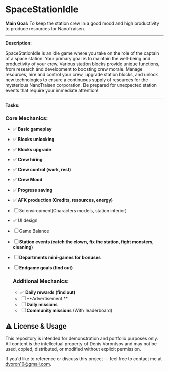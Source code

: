 # SpaceStationIdle

**Main Goal:** To keep the station crew in a good mood and high productivity to produce resources for NanoTraisen.

---

**Description:**

SpaceStationIdle is an idle game where you take on the role of the captain of a space station. Your primary goal is to maintain the well-being and productivity of your crew. Various station blocks provide unique functions, from research and development to boosting crew morale. Manage resources, hire and control your crew, upgrade station blocks, and unlock new technologies to ensure a continuous supply of resources for the mysterious NanoTraisen corporation. Be prepared for unexpected station events that require your immediate attention!

---

**Tasks:**

### Core Mechanics:

* ✅ **Basic gameplay**
* ✅ **Blocks unlocking**
* ✅ **Blocks upgrade**
* ✅ **Crew hiring**
* ✅ **Crew control (work, rest)**
* ✅ **Crew Mood**
* ✅ **Progress saving**
* ✅ **AFK production (Credits, resources, energy)**
* ☐ 3d enviropment(Characters models, station interior)
* ✅ UI design
* ☐ Game Balance 
* ☐ **Station events (catch the clown, fix the station, fight monsters, cleaning)**
* ☐ **Departments mini-games for bonuses**
* ☐ **Endgame goals (find out)**

  ### Additional Mechanics:
  * ✅ **Daily rewards (find out)**
  * ☐ **Advertisement **
  * ☐ **Daily missions**
  * ☐ **Community missions** (With leaderboard)

## ⚠️ License & Usage

This repository is intended for demonstration and portfolio purposes only.  
All content is the intellectual property of Denis Vorontsov and may not be used, copied, distributed, or modified without explicit permission.

If you'd like to reference or discuss this project — feel free to contact me at [dvoron10@gmail.com](mailto:dvoron10@gmail.com).
